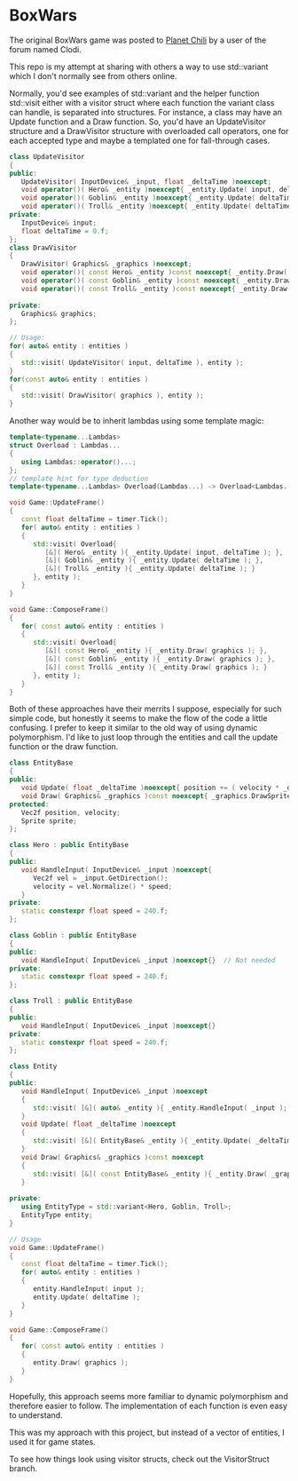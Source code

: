 # BoxWars
The original BoxWars game was posted to [Planet Chili](https://forum.planetchili.net/viewtopic.php?f=3&t=1655) by a user of the forum named Clodi.

This repo is my attempt at sharing with others a way to use std::variant which I don't normally see from others online.

Normally, you'd see examples of std::variant and the helper function std::visit either with a visitor struct where each function the variant class can handle, is separated into structures.  For instance, a class may have an Update function and a Draw function.
So, you'd have an UpdateVisitor structure and a DrawVisitor structure with overloaded call operators, one for each accepted type and maybe a templated one for fall-through cases.

```C++
class UpdateVisitor
{
public:
   UpdateVisitor( InputDevice& _input, float _deltaTime )noexcept;
   void operator()( Hero& _entity )noexcept{ _entity.Update( input, deltaTime );
   void operator()( Goblin& _entity )noexcept{ _entity.Update( deltaTime );
   void operator()( Troll& _entity )noexcept{ _entity.Update( deltaTime );
private:
   InputDevice& input;
   float deltaTime = 0.f;
};
class DrawVisitor
{
   DrawVisitor( Graphics& _graphics )noexcept;
   void operator()( const Hero& _entity )const noexcept{ _entity.Draw( graphics ); )
   void operator()( const Goblin& _entity )const noexcept{ _entity.Draw( graphics ); )
   void operator()( const Troll& _entity )const noexcept{ _entity.Draw( graphics ); )
   
private:
   Graphics& graphics;
};

// Usage:
for( auto& entity : entities )
{
   std::visit( UpdateVisitor( input, deltaTime ), entity );
}
for(const auto& entity : entities )
{
   std::visit( DrawVisitor( graphics ), entity );
}
```
Another way would be to inherit lambdas using some template magic:
```C++
template<typename...Lambdas>
struct Overload : Lambdas...
{
   using Lambdas::operator()...;
};
// template hint for type deduction
template<typename...Lambdas> Overload(Lambdas...) -> Overload<Lambdas...>;

void Game::UpdateFrame()
{
   const float deltaTime = timer.Tick();
   for( auto& entity : entities )
   {
      std::visit( Overload{
         [&]( Hero& _entity ){ _entity.Update( input, deltaTime ); },
         [&]( Goblin& _entity ){ _entity.Update( deltaTime ); },
         [&]( Troll& _entity ){ _entity.Update( deltaTime ); }
      }, entity );
   }
}

void Game::ComposeFrame()
{
   for( const auto& entity : entities )
   {
      std::visit( Overload{
         [&]( const Hero& _entity ){ _entity.Draw( graphics ); },
         [&]( const Goblin& _entity ){ _entity.Draw( graphics ); },
         [&]( const Troll& _entity ){ _entity.Draw( graphics ); }
      }, entity );
   }
}
```
Both of these approaches have their merrits I suppose, especially for such simple code, but honestly it seems to make the flow of the code a little confusing.
I prefer to keep it similar to the old way of using dynamic polymorphism.  I'd like to just loop through the entities and call the update function or the draw function.
```C++
class EntityBase
{
public:
   void Update( float _deltaTime )noexcept{ position += ( velocity * _deltaTime );
   void Draw( Graphics& _graphics )const noexcept{ _graphics.DrawSprite( position, sprite );
protected:
   Vec2f position, velocity;
   Sprite sprite;
};

class Hero : public EntityBase
{
public:
   void HandleInput( InputDevice& _input )noexcept{ 
      Vec2f vel = _input.GetDirection();
      velocity = vel.Normalize() * speed;
   }
private:
   static constexpr float speed = 240.f;
};

class Goblin : public EntityBase
{
public:
   void HandleInput( InputDevice& _input )noexcept{}  // Not needed
private:
   static constexpr float speed = 240.f;
};

class Troll : public EntityBase
{
public:
   void HandleInput( InputDevice& _input )noexcept{}
private:
   static constexpr float speed = 240.f;
};

class Entity
{
public:
   void HandleInput( InputDevice& _input )noexcept
   {
      std::visit( [&]( auto& _entity ){ _entity.HandleInput( _input ); }, entity ); 
   }
   void Update( float _deltaTime )noexcept
   { 
      std::visit( [&]( EntityBase& _entity ){ _entity.Update( _deltaTime ); }, entity); 
   }
   void Draw( Graphics& _graphics )const noexcept
   {
      std::visit( [&]( const EntityBase& _entity ){ _entity.Draw( _graphics ); }, entity); 
   }
   
private:
   using EntityType = std::variant<Hero, Goblin, Troll>;
   EntityType entity;
}

// Usage
void Game::UpdateFrame()
{
   const float deltaTime = timer.Tick();
   for( auto& entity : entities )
   {
      entity.HandleInput( input );
      entity.Update( deltaTime );
   }
}

void Game::ComposeFrame()
{
   for( const auto& entity : entities )
   {
      entity.Draw( graphics );
   }
}
```
Hopefully, this approach seems more familiar to dynamic polymorphism and therefore easier to follow.  The implementation of each function is even easy to understand.

This was my approach with this project, but instead of a vector of entities, I used it for game states.  

To see how things look using visitor structs, check out the VisitorStruct branch.
